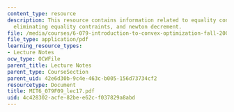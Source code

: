 ```yaml
---
content_type: resource
description: This resource contains information related to equality contrained minimization,
  eliminating equality contraints, and newton decrement.
file: /media/courses/6-079-introduction-to-convex-optimization-fall-2009/4c428302acfe82bee62cf037829a8abd_MIT6_079F09_lec17.pdf
file_type: application/pdf
learning_resource_types:
- Lecture Notes
ocw_type: OCWFile
parent_title: Lecture Notes
parent_type: CourseSection
parent_uid: 42e6d30b-9c4e-463c-b005-156d73734cf2
resourcetype: Document
title: MIT6_079F09_lec17.pdf
uid: 4c428302-acfe-82be-e62c-f037829a8abd
---
```

